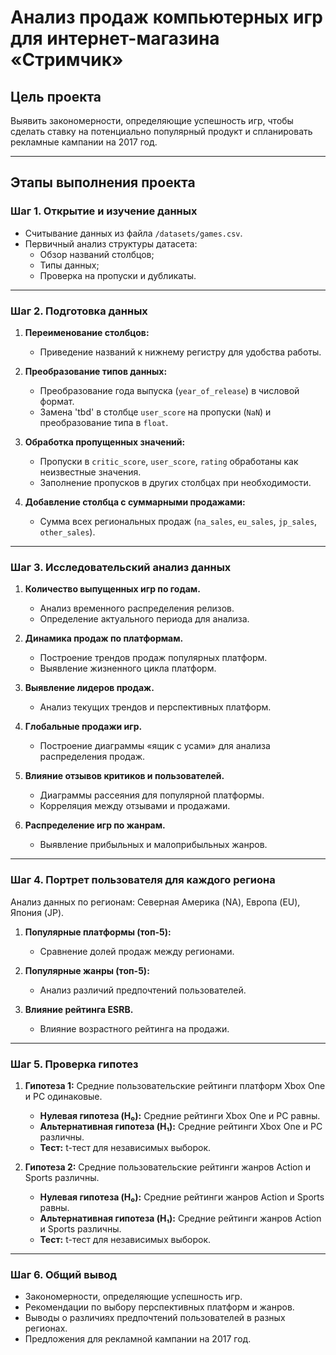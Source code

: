 # Анализ продаж компьютерных игр для интернет-магазина «Стримчик»

## Цель проекта
Выявить закономерности, определяющие успешность игр, чтобы сделать ставку на потенциально популярный продукт и спланировать рекламные кампании на 2017 год.

---

## Этапы выполнения проекта

### Шаг 1. Открытие и изучение данных
- Считывание данных из файла `/datasets/games.csv`.
- Первичный анализ структуры датасета:
  - Обзор названий столбцов;
  - Типы данных;
  - Проверка на пропуски и дубликаты.

---

### Шаг 2. Подготовка данных
1. **Переименование столбцов:**
   - Приведение названий к нижнему регистру для удобства работы.

2. **Преобразование типов данных:**
   - Преобразование года выпуска (`year_of_release`) в числовой формат.
   - Замена 'tbd' в столбце `user_score` на пропуски (`NaN`) и преобразование типа в `float`.

3. **Обработка пропущенных значений:**
   - Пропуски в `critic_score`, `user_score`, `rating` обработаны как неизвестные значения.
   - Заполнение пропусков в других столбцах при необходимости.

4. **Добавление столбца с суммарными продажами:**
   - Сумма всех региональных продаж (`na_sales`, `eu_sales`, `jp_sales`, `other_sales`).

---

### Шаг 3. Исследовательский анализ данных

1. **Количество выпущенных игр по годам.**
   - Анализ временного распределения релизов.
   - Определение актуального периода для анализа.

2. **Динамика продаж по платформам.**
   - Построение трендов продаж популярных платформ.
   - Выявление жизненного цикла платформ.

3. **Выявление лидеров продаж.**
   - Анализ текущих трендов и перспективных платформ.

4. **Глобальные продажи игр.**
   - Построение диаграммы «ящик с усами» для анализа распределения продаж.

5. **Влияние отзывов критиков и пользователей.**
   - Диаграммы рассеяния для популярной платформы.
   - Корреляция между отзывами и продажами.

6. **Распределение игр по жанрам.**
   - Выявление прибыльных и малоприбыльных жанров.

---

### Шаг 4. Портрет пользователя для каждого региона

Анализ данных по регионам: Северная Америка (NA), Европа (EU), Япония (JP).

1. **Популярные платформы (топ-5):**
   - Сравнение долей продаж между регионами.

2. **Популярные жанры (топ-5):**
   - Анализ различий предпочтений пользователей.

3. **Влияние рейтинга ESRB.**
   - Влияние возрастного рейтинга на продажи.

---

### Шаг 5. Проверка гипотез

1. **Гипотеза 1:** Средние пользовательские рейтинги платформ Xbox One и PC одинаковые.
   - **Нулевая гипотеза (H₀):** Средние рейтинги Xbox One и PC равны.
   - **Альтернативная гипотеза (H₁):** Средние рейтинги Xbox One и PC различны.
   - **Тест:** t-тест для независимых выборок.

2. **Гипотеза 2:** Средние пользовательские рейтинги жанров Action и Sports различны.
   - **Нулевая гипотеза (H₀):** Средние рейтинги жанров Action и Sports равны.
   - **Альтернативная гипотеза (H₁):** Средние рейтинги жанров Action и Sports различны.
   - **Тест:** t-тест для независимых выборок.

---

### Шаг 6. Общий вывод
- Закономерности, определяющие успешность игр.
- Рекомендации по выбору перспективных платформ и жанров.
- Выводы о различиях предпочтений пользователей в разных регионах.
- Предложения для рекламной кампании на 2017 год.
